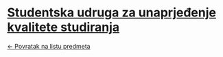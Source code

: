 # [Studentska udruga za unaprjeđenje kvalitete studiranja](https://www.github.com/studosi-fer/SUZUKS)

[<- Povratak na listu predmeta](https://www.github.com/studosi/FER)
